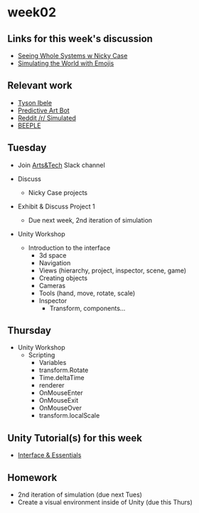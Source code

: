 # week02

## Links for this week's discussion

+ [Seeing Whole Systems w Nicky Case](http://longnow.org/seminars/02017/aug/07/seeing-whole-systems/)
+ [Simulating the World with Emojis](http://ncase.me/simulating/)

## Relevant work

+ [Tyson Ibele](https://www.instagram.com/_tyflow_/)
+ [Predictive Art Bot](http://predictiveartbot.com/)
+ [Reddit /r/ Simulated](https://www.reddit.com/r/Simulated)
+ [BEEPLE](https://www.beeple-crap.com/vjloops)

## Tuesday

+ Join [Arts&Tech](https://join.slack.com/t/oberlin-art-tech/shared_invite/enQtNDMxMjM3MTY3Mjk5LTMwNWJkOTM0ZTE5YzJmOTljYzliNmIyN2VhYjFhZDI2NDQ5OTVjYjQ4NzFjYjBlMzgyNGZlNTQxYWNjMGNmNzk) Slack channel

+ Discuss
	+ Nicky Case projects

+ Exhibit & Discuss Project 1
	+ Due next week, 2nd iteration of simulation

+ Unity Workshop
	+ Introduction to the interface
		+ 3d space
		+ Navigation
		+ Views (hierarchy, project, inspector, scene, game)
		+ Creating objects
		+ Cameras
		+ Tools (hand, move, rotate, scale)
		+ Inspector
			+ Transform, components...

## Thursday

+ Unity Workshop
	+ Scripting
		+ Variables
		+ transform.Rotate
		+ Time.deltaTime
		+ renderer
		+ OnMouseEnter
		+ OnMouseExit
		+ OnMouseOver
		+ transform.localScale

## Unity Tutorial(s) for this week
+ [Interface & Essentials](https://unity3d.com/learn/tutorials/topics/interface-essentials)

## Homework
+ 2nd iteration of simulation (due next Tues)
+ Create a visual environment inside of Unity (due this Thurs)
